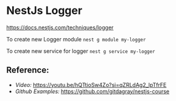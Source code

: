 # NestJs Logger
https://docs.nestjs.com/techniques/logger

To create new Logger module
`nest g module my-logger`

To create new service for logger
`nest g service my-logger`

## Reference:
* *Video:* https://youtu.be/hQTtioSw4Zo?si=qZRLdAg2_lpTfrFE
* *Github Examples:* https://github.com/gitdagray/nestjs-course


